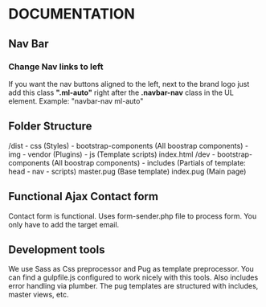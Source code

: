 # DOCUMENTATION

## Nav Bar
### Change Nav links to left
If you want the nav buttons aligned to the left, next to the brand logo just add this class **".ml-auto"** right after the **.navbar-nav** class in the UL element. Example: "navbar-nav ml-auto"


## Folder Structure

/dist
    - css (Styles)
    - bootstrap-components (All boostrap components)
    - img
    - vendor (Plugins)
    - js (Template scripts)
    index.html
/dev
    - bootstrap-components (All boostrap components)
    - includes (Partials of template: head - nav - scripts)
    master.pug (Base template)
    index.pug (Main page)

## Functional Ajax Contact form 
Contact form is functional. Uses form-sender.php file to process form.
You only have to add the target email.


## Development tools
We use Sass as Css preprocessor and Pug as template preprocessor.
You can find a gulpfile.js configured to work nicely with this tools.
Also includes error handling via plumber.
The pug templates are structured with includes, master views, etc.